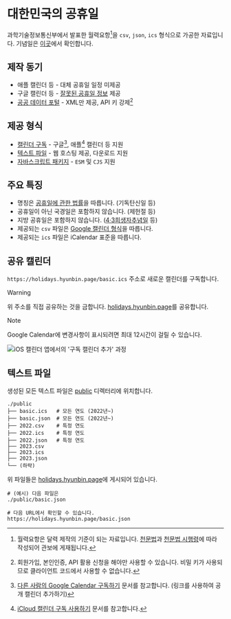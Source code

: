 # 대한민국의 공휴일

과학기술정보통신부에서 발표한 월력요항[^1]을 `csv`, `json`, `ics` 형식으로 가공한 자료입니다. 기념일은 [이곳]에서 확인합니다.

[^1]: 월력요항은 달력 제작의 기준이 되는 자료입니다. [천문법]과 [천문법 시행령]에 따라 작성되어 관보에 게재됩니다.

[천문법]: https://www.law.go.kr/%EB%B2%95%EB%A0%B9/%EC%B2%9C%EB%AC%B8%EB%B2%95
[천문법 시행령]: https://www.law.go.kr/%EB%B2%95%EB%A0%B9/%EC%B2%9C%EB%AC%B8%EB%B2%95%20%EC%8B%9C%ED%96%89%EB%A0%B9
[이곳]: ANNIVERSARIES.md

## 제작 동기

- 애플 캘린더 등 - 대체 공휴일 일정 미제공
- 구글 캘린더 등 - [잘못된 공휴일 정보] 제공
- [공공 데이터 포털] - XML만 제공, API 키 강제[^2]

[^2]: 회원가입, 본인인증, API 활용 신청을 해야만 사용할 수 있습니다. 비밀 키가 사용되므로 클라이언트 코드에서 사용할 수 없습니다.

[잘못된 공휴일 정보]: https://github.com/hyunbinseo/holidays-kr/discussions/8
[공공 데이터 포털]: https://www.data.go.kr/data/15012690/openapi.do

## 제공 형식

- [캘린더 구독] - 구글[^3], 애플[^4] 캘린더 등 지원
- [텍스트 파일] - 웹 호스팅 제공, 다운로드 지원
- [자바스크립트 패키지] - `ESM` 및 `CJS` 지원

[캘린더 구독]: #공유-캘린더
[텍스트 파일]: #텍스트-파일
[자바스크립트 패키지]: https://www.npmjs.com/package/@hyunbinseo/holidays-kr

[^3]: [다른 사람의 Google Calendar 구독하기] 문서를 참고합니다. (링크를 사용하여 공개 캘린더 추가하기)

[^4]: [iCloud 캘린더 구독 사용하기] 문서를 참고합니다.

[다른 사람의 Google Calendar 구독하기]: https://support.google.com/calendar/answer/37100?hl=ko
[iCloud 캘린더 구독 사용하기]: https://support.apple.com/ko-kr/HT202361

## 주요 특징

- 명칭은 [공휴일에 관한 법률]을 따릅니다. (기독탄신일 등)
- 공휴일이 아닌 국경일은 포함하지 않습니다. (제헌절 등)
- 지방 공휴일은 포함하지 않습니다. ([4·3희생자추념일] 등)
- 제공되는 `csv` 파일은 [Google 캘린더 형식]을 따릅니다.
- 제공되는 `ics` 파일은 iCalendar 표준을 따릅니다.

[공휴일에 관한 법률]: https://www.law.go.kr/LSW//lsInfoP.do?lsiSeq=233829
[4·3희생자추념일]: https://www.law.go.kr/LSW/ordinInfoP.do?ordinSeq=1342242
[Google 캘린더 형식]: https://support.google.com/calendar/answer/37118?hl=ko

## 공유 캘린더

`https://holidays.hyunbin.page/basic.ics` 주소로 새로운 캘린더를 구독합니다.

> [!WARNING]
> 위 주소를 직접 공유하는 것을 금합니다. [holidays.hyunbin.page]를 공유합니다.

[holidays.hyunbin.page]: https://holidays.hyunbin.page/

> [!NOTE]
> Google Calendar에 변경사항이 표시되려면 최대 12시간이 걸릴 수 있습니다.

![iOS 캘린더 앱에서의 '구독 캘린더 추가' 과정](https://github.com/hyunbinseo/holidays-kr/assets/47051820/e623cfd9-bf66-4ad0-ac5b-5a380f4ea2fe)

## 텍스트 파일

생성된 모든 텍스트 파일은 [public](/public) 디렉터리에 위치합니다.

```
./public
├── basic.ics   # 모든 연도 (2022년~)
├── basic.json  # 모든 연도 (2022년~)
├── 2022.csv    # 특정 연도
├── 2022.ics    # 특정 연도
├── 2022.json   # 특정 연도
├── 2023.csv
├── 2023.ics
├── 2023.json
└── (하략)
```

위 파일들은 [holidays.hyunbin.page]에 게시되어 있습니다.

```
# (예시) 다음 파일은
./public/basic.json

# 다음 URL에서 확인할 수 있습니다.
https://holidays.hyunbin.page/basic.json
```
